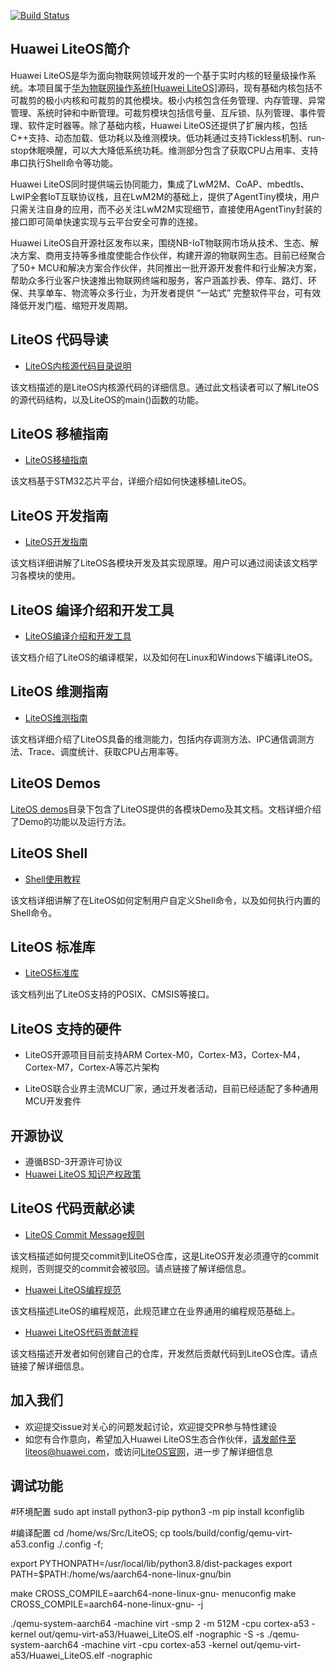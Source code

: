 [![Build Status](https://travis-ci.org/LiteOS/LiteOS.svg?branch=develop)](https://travis-ci.org/LiteOS/LiteOS)

## Huawei LiteOS简介

Huawei LiteOS是华为面向物联网领域开发的一个基于实时内核的轻量级操作系统。本项目属于<a href="https://www.huaweicloud.com/product/liteos.html" target="_blank">华为物联网操作系统[Huawei LiteOS]</a>源码，现有基础内核包括不可裁剪的极小内核和可裁剪的其他模块。极小内核包含任务管理、内存管理、异常管理、系统时钟和中断管理。可裁剪模块包括信号量、互斥锁、队列管理、事件管理、软件定时器等。除了基础内核，Huawei LiteOS还提供了扩展内核，包括C++支持、动态加载、低功耗以及维测模块。低功耗通过支持Tickless机制、run-stop休眠唤醒，可以大大降低系统功耗。维测部分包含了获取CPU占用率、支持串口执行Shell命令等功能。

Huawei LiteOS同时提供端云协同能力，集成了LwM2M、CoAP、mbedtls、LwIP全套IoT互联协议栈，且在LwM2M的基础上，提供了AgentTiny模块，用户只需关注自身的应用，而不必关注LwM2M实现细节，直接使用AgentTiny封装的接口即可简单快速实现与云平台安全可靠的连接。

Huawei LiteOS自开源社区发布以来，围绕NB-IoT物联网市场从技术、生态、解决方案、商用支持等多维度使能合作伙伴，构建开源的物联网生态。目前已经聚合了50+ MCU和解决方案合作伙伴，共同推出一批开源开发套件和行业解决方案，帮助众多行业客户快速推出物联网终端和服务，客户涵盖抄表、停车、路灯、环保、共享单车、物流等众多行业，为开发者提供 “一站式” 完整软件平台，可有效降低开发门槛、缩短开发周期。

## LiteOS 代码导读

- [LiteOS内核源代码目录说明](./doc/LiteOS_Code_Info.md)

该文档描述的是LiteOS内核源代码的详细信息。通过此文档读者可以了解LiteOS的源代码结构，以及LiteOS的main()函数的功能。


## LiteOS 移植指南

- [LiteOS移植指南](./doc/LiteOS_Porting_Guide.md)

该文档基于STM32芯片平台，详细介绍如何快速移植LiteOS。


## LiteOS 开发指南

- [LiteOS开发指南](./doc/Huawei_LiteOS_Kernel_Developer_Guide_zh.md)

该文档详细讲解了LiteOS各模块开发及其实现原理。用户可以通过阅读该文档学习各模块的使用。


## LiteOS 编译介绍和开发工具

- [LiteOS编译介绍和开发工具](./doc/LiteOS_Build_and_IDE.md)

该文档介绍了LiteOS的编译框架，以及如何在Linux和Windows下编译LiteOS。


## LiteOS 维测指南

- [LiteOS维测指南](./doc/LiteOS_Maintenance_Guide.md)

该文档详细介绍了LiteOS具备的维测能力，包括内存调测方法、IPC通信调测方法、Trace、调度统计、获取CPU占用率等。


## LiteOS Demos

[LiteOS demos](./demos)目录下包含了LiteOS提供的各模块Demo及其文档。文档详细介绍了Demo的功能以及运行方法。


## LiteOS Shell

- [Shell使用教程](./shell/README_CN.md)

该文档详细讲解了在LiteOS如何定制用户自定义Shell命令，以及如何执行内置的Shell命令。


## LiteOS 标准库

- [LiteOS标准库](./doc/LiteOS_Standard_Library.md)

该文档列出了LiteOS支持的POSIX、CMSIS等接口。


## LiteOS 支持的硬件

* LiteOS开源项目目前支持ARM Cortex-M0，Cortex-M3，Cortex-M4，Cortex-M7，Cortex-A等芯片架构

* LiteOS联合业界主流MCU厂家，通过开发者活动，目前已经适配了多种通用MCU开发套件


## 开源协议

* 遵循BSD-3开源许可协议
* <a href="https://support.huaweicloud.com/productdesc-LiteOS/zh-cn_topic_0145347224.html">Huawei LiteOS 知识产权政策</a>


## LiteOS 代码贡献必读

- [LiteOS Commit Message规则](./doc/LiteOS_Commit_Message.md)

该文档描述如何提交commit到LiteOS仓库，这是LiteOS开发必须遵守的commit规则，否则提交的commit会被驳回。请点链接了解详细信息。

- [Huawei LiteOS编程规范](./doc/LiteOS_Coding_Standard.md)

该文档描述LiteOS的编程规范，此规范建立在业界通用的编程规范基础上。

- [Huawei LiteOS代码贡献流程](./doc/LiteOS_Contribute_Guide_GitGUI.md)

该文档描述开发者如何创建自己的仓库，开发然后贡献代码到LiteOS仓库。请点链接了解详细信息。


## 加入我们
* 欢迎提交issue对关心的问题发起讨论，欢迎提交PR参与特性建设
* 如您有合作意向，希望加入Huawei LiteOS生态合作伙伴，请发邮件至liteos@huawei.com，或访问<a href="http://www.huawei.com/liteos" target="_blank">LiteOS官网</a>，进一步了解详细信息

## 调试功能
#环境配置
sudo apt install python3-pip
python3 -m pip install kconfiglib

#编译配置
cd /home/ws/Src/LiteOS; cp tools/build/config/qemu-virt-a53.config ./.config -f; 

export PYTHONPATH=/usr/local/lib/python3.8/dist-packages
export PATH=$PATH:/home/ws/aarch64-none-linux-gnu/bin

make  CROSS_COMPILE=aarch64-none-linux-gnu- menuconfig
make  CROSS_COMPILE=aarch64-none-linux-gnu- -j


./qemu-system-aarch64 -machine virt -smp 2 -m 512M -cpu cortex-a53 -kernel out/qemu-virt-a53/Huawei_LiteOS.elf -nographic -S -s
./qemu-system-aarch64 -machine virt  -cpu cortex-a53 -kernel out/qemu-virt-a53/Huawei_LiteOS.elf -nographic
